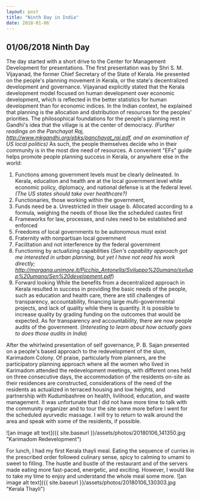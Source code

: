 ```yaml
---
layout: post
title: "Ninth Day in India"
date: 2018-01-06
---
```


## 01/06/2018 Ninth Day

The day started with a short drive to the Center for Management Development for presentations.
The first presentation was by Shri S. M. Vijayanad, the former Chief Secretary of the State of Kerala.
He presented on the people's planning movement in Kerala, or the state's decentralized development and governance.
Vijayanad explicitly stated that the Kerala development model focused on human development over economic development, which is reflected in the better statistics for human development than for economic indices.
In the Indian context, he explained that planning is the allocation and distribution of resources for the peoples' priorities.
The philosophical foundations for the people's planning rest in Gandhi's idea that the village is at the center of democracy. *(Further readings on the Panchayat Raj, http://www.mkgandhi.org/ebks/panchayat_raj.pdf, and an examination of US local politics)*
As such, the people themselves decide who in their community is in the most dire need of resources.
A convenient "EFs" guide helps promote people planning success in Kerala, or anywhere else in the world:
1. Functions among government levels must be clearly delineated. In Kerala, education and health are at the local government level while economic policy, diplomacy, and national defense is at the federal level. *(The US states should take over healthcare?)*
2. Functionaries, those working within the government, 
3. Funds need be
a. Unrestricted in their usage
b. Allocated according to a formula, weighing the needs of those like the scheduled castes first
4. Frameworks for law, processes, and rules need to be established and enforced
5. Freedoms of local governments to be autonomous must exist
6. Fraternity with nonpartisan local government
7. Facilitation and not interference by the federal government
8. Functioning by actualizing capabilities (*Sen's capability approach got me interested in urban planning, but yet I have not read his work directly; http://morgana.unimore.it/Picchio_Antonella/Sviluppo%20umano/svilupp%20umano/Sen%20development.pdf*)
9. Forward looking
While the benefits from a decentralized approach in Kerala resulted in success in providing the basic needs of the people, such as education and health care, there are still challenges of transparency, accountability, financing large multi-governmental projects, and lack of quality while there is quantity.
It is possible to increase quality by grading funding on the outcomes that would be expected.
As for transparency and accountability, there are now people audits of the government. (*Interesting to learn about how actually goes to does those audits in India*)

After the whirlwind presentation of self governance, P. B. Sajan presented on a people's based approach to the redevelopment of the slum, Karimadom Colony. 
Of praise, particularly from planners, are the participatory planning approach where all the women who lived in Karimadom attended the redevelopment meetings, with different ones held on three consecutive days, the accommodation of the residents on-site as their residences are constructed, considerations of the need of the residents as actualized in terraced housing and low heights, and partnership with Kudumbashree on health, livlihood, education, and waste management.
It was unfortunate that I did not have more time to talk with the community organizer and to tour the site some more before I went for the scheduled ayurvedic massage. I will try to return to walk around the area and speak with some of the residents, if possible.

![an image alt text]({{ site.baseurl }}/assets/photos/20180106_141350.jpg "Karimadom Redevelopment")

For lunch, I had my first Kerala thayli meal. Eating the sequence of curries in the prescribed order followed culinary sense, spicy to calming to umami to sweet to filling. 
The hustle and bustle of the restaurant and of the servers made eating more fast-paced, energetic, and exciting.
However, I would like to take my time to enjoy and understand the whole meal some more.
![an image alt text]({{ site.baseurl }}/assets/photos/20180106_130303.jpg "Kerala Thayli")


